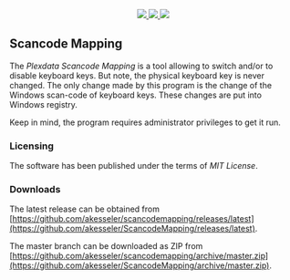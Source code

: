 <p align="center">
  <a href="https://github.com/akesseler/ScancodeMapping/blob/master/LICENSE.md" alt="license">
    <img src="https://img.shields.io/github/license/akesseler/ScancodeMapping.svg" />
  </a>
  <a href="https://github.com/akesseler/ScancodeMapping/releases/latest" alt="latest">
    <img src="https://img.shields.io/github/release/akesseler/ScancodeMapping.svg" />
  </a>
  <a href="https://github.com/akesseler/ScancodeMapping/archive/master.zip" alt="master">
    <img src="https://img.shields.io/github/languages/code-size/akesseler/ScancodeMapping.svg" />
  </a>
</p>

## Scancode Mapping

The _Plexdata Scancode Mapping_ is a tool allowing to switch and/or to disable keyboard 
keys. But note, the physical keyboard key is never changed. The only change made by this 
program is the change of the Windows scan-code of keyboard keys. These changes are put 
into Windows registry.

Keep in mind, the program requires administrator privileges to get it run.

### Licensing

The software has been published under the terms of _MIT License_.

### Downloads

The latest release can be obtained from [https://github.com/akesseler/scancodemapping/releases/latest](https://github.com/akesseler/ScancodeMapping/releases/latest).

The master branch can be downloaded as ZIP from [https://github.com/akesseler/scancodemapping/archive/master.zip](https://github.com/akesseler/ScancodeMapping/archive/master.zip).

